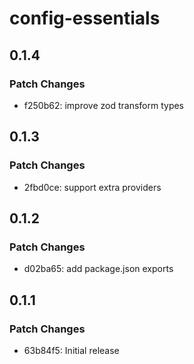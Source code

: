 # config-essentials

## 0.1.4

### Patch Changes

- f250b62: improve zod transform types

## 0.1.3

### Patch Changes

- 2fbd0ce: support extra providers

## 0.1.2

### Patch Changes

- d02ba65: add package.json exports

## 0.1.1

### Patch Changes

- 63b84f5: Initial release

